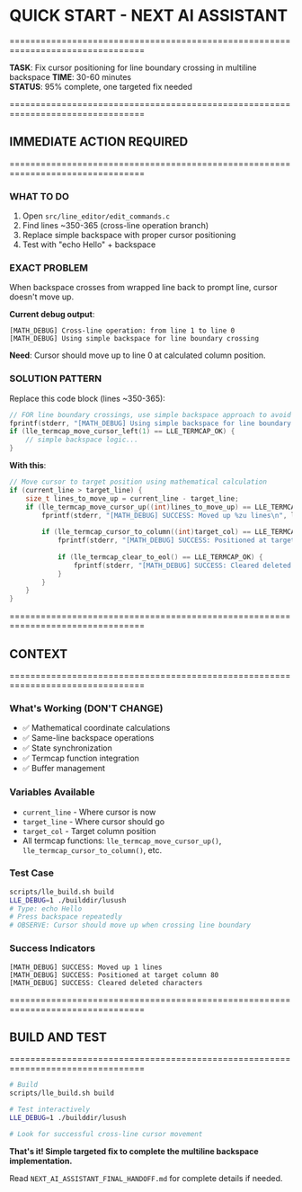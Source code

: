 # QUICK START - NEXT AI ASSISTANT
================================================================================

**TASK**: Fix cursor positioning for line boundary crossing in multiline backspace
**TIME**: 30-60 minutes  
**STATUS**: 95% complete, one targeted fix needed

================================================================================
## IMMEDIATE ACTION REQUIRED
================================================================================

### **WHAT TO DO**
1. Open `src/line_editor/edit_commands.c`
2. Find lines ~350-365 (cross-line operation branch)
3. Replace simple backspace with proper cursor positioning
4. Test with "echo Hello" + backspace

### **EXACT PROBLEM**
When backspace crosses from wrapped line back to prompt line, cursor doesn't move up.

**Current debug output**:
```
[MATH_DEBUG] Cross-line operation: from line 1 to line 0
[MATH_DEBUG] Using simple backspace for line boundary crossing
```

**Need**: Cursor should move up to line 0 at calculated column position.

### **SOLUTION PATTERN**
Replace this code block (lines ~350-365):
```c
// FOR line boundary crossings, use simple backspace approach to avoid corruption
fprintf(stderr, "[MATH_DEBUG] Using simple backspace for line boundary crossing\n");
if (lle_termcap_move_cursor_left(1) == LLE_TERMCAP_OK) {
    // simple backspace logic...
}
```

**With this**:
```c
// Move cursor to target position using mathematical calculation
if (current_line > target_line) {
    size_t lines_to_move_up = current_line - target_line;
    if (lle_termcap_move_cursor_up((int)lines_to_move_up) == LLE_TERMCAP_OK) {
        fprintf(stderr, "[MATH_DEBUG] SUCCESS: Moved up %zu lines\n", lines_to_move_up);
        
        if (lle_termcap_cursor_to_column((int)target_col) == LLE_TERMCAP_OK) {
            fprintf(stderr, "[MATH_DEBUG] SUCCESS: Positioned at target column %zu\n", target_col);
            
            if (lle_termcap_clear_to_eol() == LLE_TERMCAP_OK) {
                fprintf(stderr, "[MATH_DEBUG] SUCCESS: Cleared deleted characters\n");
            }
        }
    }
}
```

================================================================================
## CONTEXT
================================================================================

### **What's Working (DON'T CHANGE)**
- ✅ Mathematical coordinate calculations  
- ✅ Same-line backspace operations
- ✅ State synchronization
- ✅ Termcap function integration
- ✅ Buffer management

### **Variables Available**
- `current_line` - Where cursor is now
- `target_line` - Where cursor should go  
- `target_col` - Target column position
- All termcap functions: `lle_termcap_move_cursor_up()`, `lle_termcap_cursor_to_column()`, etc.

### **Test Case**
```bash
scripts/lle_build.sh build
LLE_DEBUG=1 ./builddir/lusush
# Type: echo Hello
# Press backspace repeatedly  
# OBSERVE: Cursor should move up when crossing line boundary
```

### **Success Indicators**
```
[MATH_DEBUG] SUCCESS: Moved up 1 lines
[MATH_DEBUG] SUCCESS: Positioned at target column 80
[MATH_DEBUG] SUCCESS: Cleared deleted characters
```

================================================================================
## BUILD AND TEST
================================================================================

```bash
# Build
scripts/lle_build.sh build

# Test interactively  
LLE_DEBUG=1 ./builddir/lusush

# Look for successful cross-line cursor movement
```

**That's it! Simple targeted fix to complete the multiline backspace implementation.**

Read `NEXT_AI_ASSISTANT_FINAL_HANDOFF.md` for complete details if needed.